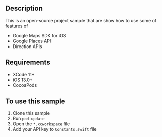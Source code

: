 ## Description

This is an open-source project sample that are show how to use some of 
features of 
* Google Maps SDK for iOS
* Google Places API
* Direction APIs


## Requirements

* XCode 11+
* iOS 13.0+
* CocoaPods

## To use this sample

1. Clone this sample
2. Run `pod update`
3. Open the `*.xcworkspace` file
4. Add your API key to `Constants.swift` file
